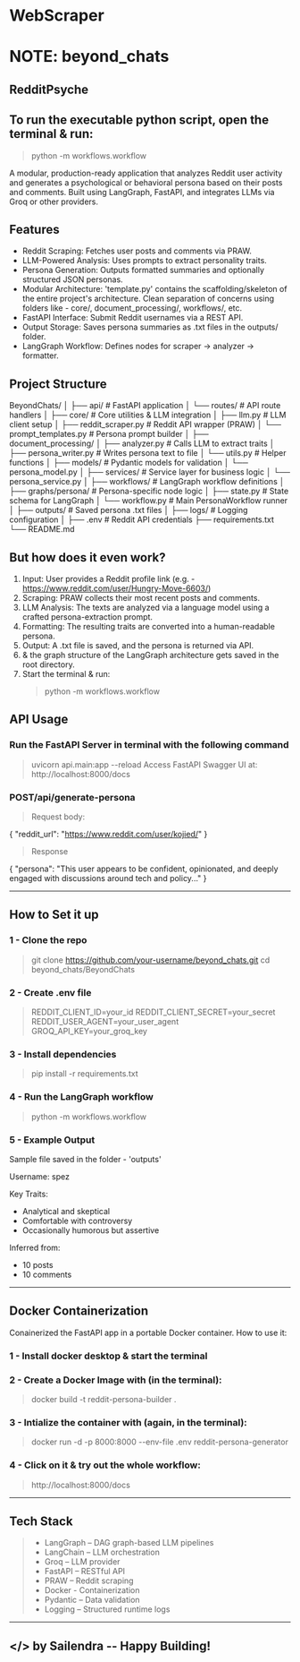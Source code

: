 # WebScraper

# NOTE: beyond_chats

## RedditPsyche
## To run the executable python script, open the terminal & run: 
> python -m workflows.workflow


A modular, production-ready application that analyzes Reddit user activity and generates a psychological or behavioral persona based on their posts and comments. Built using LangGraph, FastAPI, and integrates LLMs via Groq or other providers.

## Features

- Reddit Scraping: Fetches user posts and comments via PRAW.
- LLM-Powered Analysis: Uses prompts to extract personality traits.
- Persona Generation: Outputs formatted summaries and optionally structured JSON personas.
- Modular Architecture: 'template.py' contains the scaffolding/skeleton of the entire project's architecture. Clean separation of concerns using folders like - core/, document_processing/, workflows/, etc.
- FastAPI Interface: Submit Reddit usernames via a REST API.
- Output Storage: Saves persona summaries as .txt files in the outputs/ folder.
- LangGraph Workflow: Defines nodes for scraper → analyzer → formatter.

## Project Structure
BeyondChats/
│
├── api/ # FastAPI application
│ └── routes/ # API route handlers
│
├── core/ # Core utilities & LLM integration
│ ├── llm.py # LLM client setup
│ ├── reddit_scraper.py # Reddit API wrapper (PRAW)
│ └── prompt_templates.py # Persona prompt builder
│
├── document_processing/
│ ├── analyzer.py # Calls LLM to extract traits
│ ├── persona_writer.py # Writes persona text to file
│ └── utils.py # Helper functions
│
├── models/ # Pydantic models for validation
│ └── persona_model.py
│
├── services/ # Service layer for business logic
│ └── persona_service.py
│
├── workflows/ # LangGraph workflow definitions
│ ├── graphs/persona/ # Persona-specific node logic
│ ├── state.py # State schema for LangGraph
│ └── workflow.py # Main PersonaWorkflow runner
│
├── outputs/ # Saved persona .txt files
│
├── logs/ # Logging configuration
│
├── .env # Reddit API credentials
├── requirements.txt
└── README.md

## But how does it even work?
1. Input: User provides a Reddit profile link (e.g. - https://www.reddit.com/user/Hungry-Move-6603/)
2. Scraping: PRAW collects their most recent posts and comments.
3. LLM Analysis: The texts are analyzed via a language model using a crafted persona-extraction prompt.
4. Formatting: The resulting traits are converted into a human-readable persona.
5. Output: A .txt file is saved, and the persona is returned via API.
6. & the graph structure of the LangGraph architecture gets saved in the root directory.
7. Start the terminal & run:
   > python -m workflows.workflow

## API Usage

### Run the FastAPI Server in terminal with the following command
>   uvicorn api.main:app --reload
>   Access FastAPI Swagger UI at: http://localhost:8000/docs

### POST/api/generate-persona
> Request body:

{
  "reddit_url": "https://www.reddit.com/user/kojied/"
}

> Response

{
  "persona": "This user appears to be confident, opinionated, and deeply engaged with discussions around tech and policy..."
}

_____________________________________________________________________________________________________________________________


## How to Set it up

### 1 - Clone the repo
> git clone https://github.com/your-username/beyond_chats.git
> cd beyond_chats/BeyondChats

### 2 - Create .env file
> REDDIT_CLIENT_ID=your_id
> REDDIT_CLIENT_SECRET=your_secret
> REDDIT_USER_AGENT=your_user_agent
> GROQ_API_KEY=your_groq_key

### 3 - Install dependencies
> pip install -r requirements.txt

### 4 - Run the LangGraph workflow
> python -m workflows.workflow

### 5 - Example Output
Sample file saved in the folder - 'outputs'

Username: spez

Key Traits:
- Analytical and skeptical
- Comfortable with controversy
- Occasionally humorous but assertive

Inferred from:
- 10 posts
- 10 comments

______________________________________________________________________________________________________________________________________

## Docker Containerization

Conainerized the FastAPI app in a portable Docker container.
How to use it:

### 1 - Install docker desktop & start the terminal

### 2 - Create a Docker Image with (in the terminal):
> docker build -t reddit-persona-builder .

### 3 - Intialize the container with (again, in the terminal):
> docker run -d -p 8000:8000 --env-file .env reddit-persona-generator

### 4 - Click on it & try out the whole workflow:
> http://localhost:8000/docs

______________________________________________________________________________________________________________________________________

## Tech Stack
 > - LangGraph – DAG graph-based LLM pipelines
 > - LangChain – LLM orchestration
 > - Groq – LLM provider
 > - FastAPI – RESTful API
 > - PRAW – Reddit scraping
 > - Docker - Containerization
 > - Pydantic – Data validation
 > - Logging – Structured runtime logs

______________________________________________________________________________________________________________________________________

## </> by Sailendra -- Happy Building!